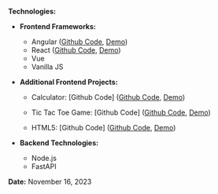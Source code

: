 **Technologies:**

* **Frontend Frameworks:**
    * Angular ([Github Code](https://github.com/TheAhmadSharif/ng.ecom), [Demo](https://theahmadsharif.github.io/ng.ecom/))
    * React ([Github Code](https://github.com/TheAhmadSharif/react.ecom), [Demo](https://theahmadsharif.github.io/react.ecom/))
    * Vue
    * Vanilla JS

* **Additional Frontend Projects:**
    * Calculator: [Github Code] ([Github Code](https://github.com/TheAhmadSharif/calculator), [Demo](https://theahmadsharif.github.io/calculator))

    * Tic Tac Toe Game: [Github Code] ([Github Code](https://github.com/TheAhmadSharif/tictac), [Demo](https://theahmadsharif.github.io/tictac))


     * HTML5: [Github Code] ([Github Code](https://github.com/TheAhmadSharif/html5), [Demo](https://theahmadsharif.github.io/html5/wall.html))
    
    

* **Backend Technologies:**
    * Node.js
    * FastAPI

**Date:** November 16, 2023